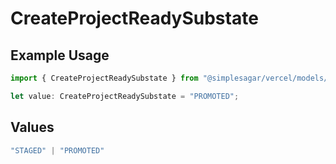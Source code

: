 # CreateProjectReadySubstate

## Example Usage

```typescript
import { CreateProjectReadySubstate } from "@simplesagar/vercel/models/createprojectop.js";

let value: CreateProjectReadySubstate = "PROMOTED";
```

## Values

```typescript
"STAGED" | "PROMOTED"
```